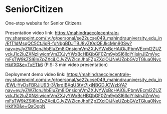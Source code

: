 # SeniorCitizen
One-stop website for Senior Citizens

Presentation video link: https://mahindraecolecentrale-my.sharepoint.com/:v:/g/personal/se22ucse049_mahindrauniversity_edu_in/EfT1dMsqQC5CtJioR-foNbgBDJTBJ8vZt0dQEJkcMm90Sw?nav=eyJyZWZlcnJhbEluZm8iOnsicmVmZXJyYWxBcHAiOiJPbmVEcml2ZUZvckJ1c2luZXNzIiwicmVmZXJyYWxBcHBQbGF0Zm9ybSI6IldlYiIsInJlZmVycmFsTW9kZSI6InZpZXciLCJyZWZlcnJhbFZpZXciOiJNeUZpbGVzTGlua0NvcHkifX0&e=TxETk6
(P.S: 3 min video presentation)

Deployment demo video link: https://mahindraecolecentrale-my.sharepoint.com/:v:/g/personal/se22ucse049_mahindrauniversity_edu_in/EWL-YyDsFBRJiU93-3VkrdIBXqU3tVt7lxjNBGDJCWzbYA?nav=eyJyZWZlcnJhbEluZm8iOnsicmVmZXJyYWxBcHAiOiJPbmVEcml2ZUZvckJ1c2luZXNzIiwicmVmZXJyYWxBcHBQbGF0Zm9ybSI6IldlYiIsInJlZmVycmFsTW9kZSI6InZpZXciLCJyZWZlcnJhbFZpZXciOiJNeUZpbGVzTGlua0NvcHkifX0&e=QaOopN
